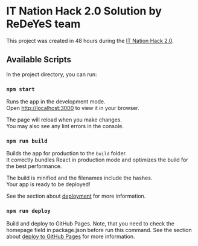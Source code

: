 # IT Nation Hack 2.0 Solution by ReDeYeS team

This project was created in 48 hours during the [IT Nation Hack 2.0](https://www.itnationhack.com/).

## Available Scripts

In the project directory, you can run:

### `npm start`

Runs the app in the development mode.\
Open [http://localhost:3000](http://localhost:3000) to view it in your browser.

The page will reload when you make changes.\
You may also see any lint errors in the console.

### `npm run build`

Builds the app for production to the `build` folder.\
It correctly bundles React in production mode and optimizes the build for the best performance.

The build is minified and the filenames include the hashes.\
Your app is ready to be deployed!

See the section about [deployment](https://facebook.github.io/create-react-app/docs/deployment) for more information.

### `npm run deploy`

Build and deploy to GitHub Pages.
Note, that you need to check the homepage field in package.json before run this command.
See the section about [deploy to GitHub Pages](https://github.com/gitname/react-gh-pages#4-add-a-homepage-property-to-the-packagejson-file) for more information.
